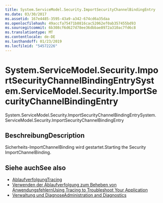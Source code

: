 ```yaml
---
title: System.ServiceModel.Security.ImportSecurityChannelBindingEntry
ms.date: 03/30/2017
ms.assetid: 167e4485-3595-43a9-a342-674cd6a35daa
ms.openlocfilehash: 49accfa75471b0816cac52062ef0ab357455bd93
ms.sourcegitcommit: 6b308cf6d627d78ee36dbbae8972a310ac7fd6c8
ms.translationtype: MT
ms.contentlocale: de-DE
ms.lasthandoff: 01/23/2019
ms.locfileid: "54572226"
---
```

# <a name="systemservicemodelsecurityimportsecuritychannelbindingentry"></a><span data-ttu-id="ac361-102">System.ServiceModel.Security.ImportSecurityChannelBindingEntry</span><span class="sxs-lookup"><span data-stu-id="ac361-102">System.ServiceModel.Security.ImportSecurityChannelBindingEntry</span></span>
<span data-ttu-id="ac361-103">System.ServiceModel.Security.ImportSecurityChannelBindingEntry</span><span class="sxs-lookup"><span data-stu-id="ac361-103">System.ServiceModel.Security.ImportSecurityChannelBindingEntry</span></span>  
  
## <a name="description"></a><span data-ttu-id="ac361-104">Beschreibung</span><span class="sxs-lookup"><span data-stu-id="ac361-104">Description</span></span>  
 <span data-ttu-id="ac361-105">Sicherheits-ImportChannelBinding wird gestartet.</span><span class="sxs-lookup"><span data-stu-id="ac361-105">Starting the Security ImportChannelBinding.</span></span>  
  
## <a name="see-also"></a><span data-ttu-id="ac361-106">Siehe auch</span><span class="sxs-lookup"><span data-stu-id="ac361-106">See also</span></span>
- [<span data-ttu-id="ac361-107">Ablaufverfolgung</span><span class="sxs-lookup"><span data-stu-id="ac361-107">Tracing</span></span>](../../../../../docs/framework/wcf/diagnostics/tracing/index.md)
- [<span data-ttu-id="ac361-108">Verwenden der Ablaufverfolgung zum Beheben von Anwendungsfehlern</span><span class="sxs-lookup"><span data-stu-id="ac361-108">Using Tracing to Troubleshoot Your Application</span></span>](../../../../../docs/framework/wcf/diagnostics/tracing/using-tracing-to-troubleshoot-your-application.md)
- [<span data-ttu-id="ac361-109">Verwaltung und Diagnose</span><span class="sxs-lookup"><span data-stu-id="ac361-109">Administration and Diagnostics</span></span>](../../../../../docs/framework/wcf/diagnostics/index.md)
